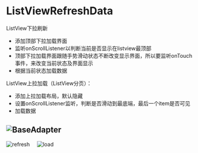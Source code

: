 # ListViewRefreshData
ListView下拉刷新
* 添加顶部下拉加载界面
* 监听onScrollListener以判断当前是否显示在listview最顶部
* 顶部下拉加载界面跟随手势滑动状态不断改变显示界面，所以要监听onTouch事件，来改变当前状态及界面显示
* 根据当前状态加载数据

ListView上拉加载（ListView分页）：
* 添加上拉加载布局，默认隐藏
* 设置onScrollListener监听，判断是否滑动到最底端，最后一个item是否可见
* 加载数据

![BaseAdapter](https://github.com/ykmeory/ListViewRefreshData/blob/master/img_folder/base_adapter_usage.png "截图")
------
![refresh](https://github.com/ykmeory/ListViewRefreshData/blob/master/img_folder/refresh.jpg "refresh")
&nbsp;&nbsp;&nbsp;
![load](https://github.com/ykmeory/ListViewRefreshData/blob/master/img_folder/load.jpg "load")
